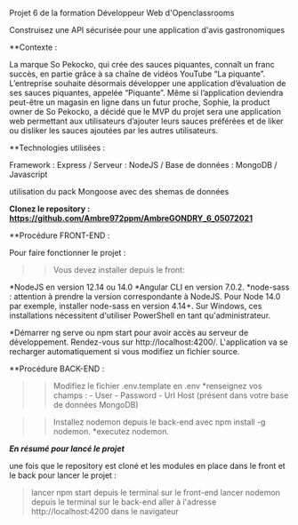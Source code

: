 Projet 6 de la formation Développeur Web d'Openclassrooms

Construisez une API sécurisée pour une application d'avis gastronomiques

**Contexte :

La marque So Pekocko, qui crée des sauces piquantes, connaît un franc succès, en partie grâce à sa chaîne de vidéos YouTube “La piquante”.
L’entreprise souhaite désormais développer une application d’évaluation de ses sauces piquantes, appelée “Piquante”.
Même si l’application deviendra peut-être un magasin en ligne dans un futur proche, Sophie, la product owner de So Pekocko, a décidé que le MVP du projet sera une application web permettant aux utilisateurs d’ajouter leurs sauces préférées et de liker ou disliker les sauces ajoutées par les autres utilisateurs.


**Technologies utilisées : 

Framework : Express /
Serveur : NodeJS /
Base de données : MongoDB /
Javascript

utilisation du pack Mongoose avec des shemas de données

****Clonez le repository : https://github.com/Ambre972ppm/AmbreGONDRY_6_05072021****

**Procédure FRONT-END : 

Pour faire fonctionner le projet :

>> Vous devez installer depuis le front: 

*NodeJS en version 12.14 ou 14.0 
*Angular CLI en version 7.0.2.
*node-sass : attention à prendre la version correspondante à NodeJS. Pour Node 14.0 par exemple, installer node-sass en version 4.14+.
Sur Windows, ces installations nécessitent d'utiliser PowerShell en tant qu'administrateur.

*Démarrer ng serve ou npm start pour avoir accès au serveur de développement. Rendez-vous sur http://localhost:4200/. L'application va se recharger automatiquement si vous modifiez un fichier source.


**Procédure BACK-END : 

>>Modifiez le fichier .env.template en .env 
*renseignez vos champs :
    - User
    - Password
    - Url Host 
(présent dans votre base de données MongoDB)

>>Installez nodemon depuis le back-end avec npm install -g nodemon.
*executez nodemon.



***En résumé pour lancé le projet***

une fois que le repository est cloné et les modules en place dans le front et le back
pour lancer le projet : 

>lancer npm start depuis le terminal sur le front-end
>lancer nodemon depuis le terminal sur le back-end
>aller à l'adresse http://localhost:4200 dans le navigateur